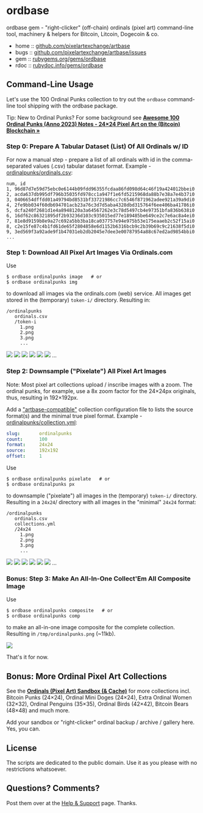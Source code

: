 # ordbase

ordbase gem - "right-clicker" (off-chain) ordinals (pixel art) command-line tool, machinery & helpers for Bitcoin, Litcoin, Dogecoin & co.


* home  :: [github.com/pixelartexchange/artbase](https://github.com/pixelartexchange/artbase)
* bugs  :: [github.com/pixelartexchange/artbase/issues](https://github.com/pixelartexchange/artbase/issues)
* gem   :: [rubygems.org/gems/ordbase](https://rubygems.org/gems/ordbase)
* rdoc  :: [rubydoc.info/gems/ordbase](http://rubydoc.info/gems/ordbase)



## Command-Line Usage

Let's use the 100 Ordinal Punks collection to try out the
`ordbase` command-line tool shipping with the ordbase package.

Tip: New to Ordinal Punks? For some background see [**Awesome 100 Ordinal Punks (Anno 2023) Notes - 24×24 Pixel Art on the (Bitcoin) Blockchain »**](https://github.com/cryptopunksnotdead/cryptopunks/tree/master/awesome-ordinalpunks)


### Step 0:   Prepare A Tabular Dataset (List) Of All Ordinals w/ ID

For now a manual step - prepare a list of all ordinals with id in the comma-separated values (.csv) tabular dataset format.
Example - [ordinalpunks/ordinals.csv](https://github.com/pixelartexchange/ordinals.sandbox/blob/master/ordinalpunks/ordinals.csv):

``` csv
num, id
1, 96d87d7e59d75ebc0e6144b09fdd96355fcdaa86fd098d64c46f19a424012bbei0
2, acda637db995df796b35035fd978cc1a947f1e6fd5215968da88b7e38a7e4b37i0
3, 0406654dffdd01a49794bd8531bf33721986cc7c6546f871962adee921a39a9di0
4, 2fe9bb034f60db694701acb23a76c3d7d5aba4328dbd315764f6ee406ba41786i0
5, dcfa240f2681d1e4a8948120a3a64567262e3c78d5497cb4e97351bfa836b638i0
6, 16df62c86321895df2b93236d103c935015ed77e189485be649ce2c7e6ac8a4ei0
7, 81e8d9159b8e9a27c692a5bb3ba18ca037757e94e975b53e175eaaeb2c52f15ai0
8, c2e15fe87c4b1fd61de65f2804858e6d1152b6316bcb9c2b39b69c9c21638f5di0
9, 3ed569f3a92ade9f1b47031eb2db2045e7dee3e00787954a88c67ed2ad9854bbi0
...
```


### Step 1:  Download All Pixel Art Images Via Ordinals.com

Use

```
$ ordbase ordinalpunks image   # or
$ ordbase ordinalpunks img
```

to download all images via the ordinals.com (web) service.
All images get stored in the (temporary) `token-i/` directory.
Resulting in:

```
/ordinalpunks
   ordinals.csv
   /token-i
     1.png
     2.png
     3.png
     ...
```

![](https://github.com/pixelartexchange/artbase/raw/master/ordbase/i/1.png)
![](https://github.com/pixelartexchange/artbase/raw/master/ordbase/i/2.png)
![](https://github.com/pixelartexchange/artbase/raw/master/ordbase/i/3.png)
![](https://github.com/pixelartexchange/artbase/raw/master/ordbase/i/4.png)
![](https://github.com/pixelartexchange/artbase/raw/master/ordbase/i/5.png)
![](https://github.com/pixelartexchange/artbase/raw/master/ordbase/i/6.png)
...




### Step 2:  Downsample ("Pixelate")  All Pixel Art Images

Note: Most pixel art collections upload / inscribe images with a zoom.
The ordinal punks, for example, use a 8x zoom factor for the 24×24px originals, thus,
resulting in 192×192px.


Add a ["artbase-compatible"](https://github.com/pixelartexchange/artbase) collection configuration file to lists the source format(s)
and the minimal true pixel format.
Example - [ordinalpunks/collection.yml](https://github.com/pixelartexchange/ordinals.sandbox/blob/master/ordinalpunks/collection.yml):

``` yaml
slug:       ordinalpunks
count:      100
format:     24x24
source:     192x192
offset:     1
```

Use

```
$ ordbase ordinalpunks pixelate   # or
$ ordbase ordinalpunks px
```

to downsample ("pixelate") all images
in the (temporary) `token-i/` directory.
Resulting in a `24x24`/ directory with all images
in the "minimal" `24x24` format:

```
/ordinalpunks
   ordinals.csv
   collections.yml
   /24x24
     1.png
     2.png
     3.png
     ...
```

![](https://github.com/pixelartexchange/ordinals.sandbox/raw/master/ordinalpunks/24x24/1.png)
![](https://github.com/pixelartexchange/ordinals.sandbox/raw/master/ordinalpunks/24x24/2.png)
![](https://github.com/pixelartexchange/ordinals.sandbox/raw/master/ordinalpunks/24x24/3.png)
![](https://github.com/pixelartexchange/ordinals.sandbox/raw/master/ordinalpunks/24x24/4.png)
![](https://github.com/pixelartexchange/ordinals.sandbox/raw/master/ordinalpunks/24x24/5.png)
![](https://github.com/pixelartexchange/ordinals.sandbox/raw/master/ordinalpunks/24x24/6.png)
...



### Bonus: Step 3:  Make An All-In-One Collect'Em All Composite Image


Use

```
$ ordbase ordinalpunks composite   # or
$ ordbase ordinalpunks comp
```

to make an all-in-one image composite for the complete collection.
Resulting in `/tmp/ordinalpunks.png` (~11kb).


![](https://github.com/pixelartexchange/ordinals.sandbox/raw/master/i/ordinalpunks.png)


That's it for now.




## Bonus:  More Ordinal Pixel Art Collections


See the [**Ordinals (Pixel Art) Sandbox (& Cache)**](https://github.com/pixelartexchange/ordinals.sandbox)
for more collections incl. Bitcoin Punks (24×24), Ordinal Mini Doges (24×24),
Extra Ordinal Women (32×32), Ordinal Penguins (35×35),
Ordinal Birds (42×42), Bitcoin Bears (48×48) and much more.

Add your sandbox or "right-clicker" ordinal backup / archive / gallery here. Yes, you can.



## License

The scripts are dedicated to the public domain.
Use it as you please with no restrictions whatsoever.


## Questions? Comments?

Post them over at the [Help & Support](https://github.com/geraldb/help) page. Thanks.


